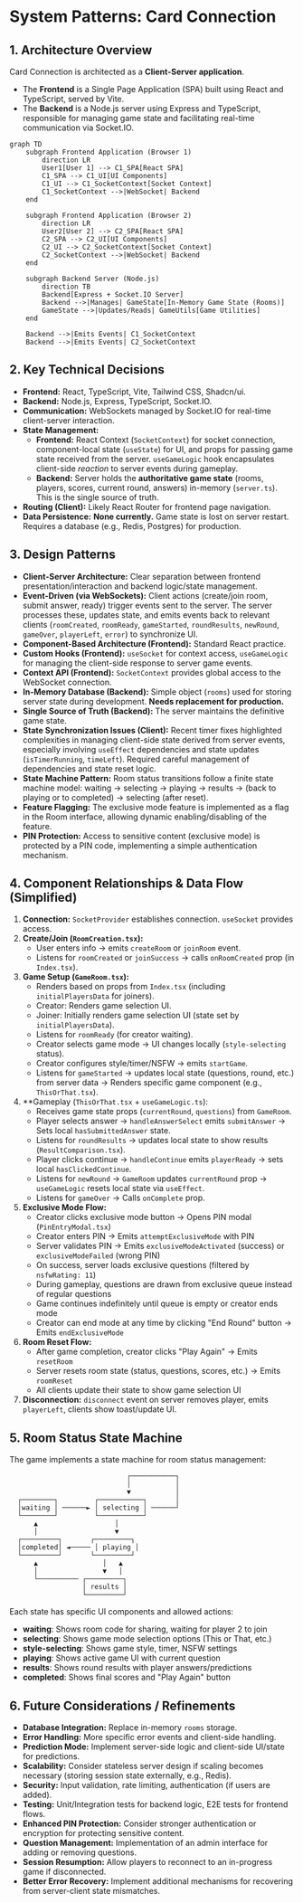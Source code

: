 # System Patterns: Card Connection

## 1. Architecture Overview

Card Connection is architected as a **Client-Server application**. 

- The **Frontend** is a Single Page Application (SPA) built using React and TypeScript, served by Vite.
- The **Backend** is a Node.js server using Express and TypeScript, responsible for managing game state and facilitating real-time communication via Socket.IO.

```mermaid
graph TD
    subgraph Frontend Application (Browser 1)
        direction LR
        User1[User 1] --> C1_SPA[React SPA]
        C1_SPA --> C1_UI[UI Components]
        C1_UI --> C1_SocketContext[Socket Context]
        C1_SocketContext -->|WebSocket| Backend
    end

    subgraph Frontend Application (Browser 2)
        direction LR
        User2[User 2] --> C2_SPA[React SPA]
        C2_SPA --> C2_UI[UI Components]
        C2_UI --> C2_SocketContext[Socket Context]
        C2_SocketContext -->|WebSocket| Backend
    end
    
    subgraph Backend Server (Node.js)
        direction TB
        Backend[Express + Socket.IO Server]
        Backend -->|Manages| GameState[In-Memory Game State (Rooms)]
        GameState -->|Updates/Reads| GameUtils[Game Utilities]
    end

    Backend -->|Emits Events| C1_SocketContext
    Backend -->|Emits Events| C2_SocketContext

```

## 2. Key Technical Decisions

- **Frontend:** React, TypeScript, Vite, Tailwind CSS, Shadcn/ui.
- **Backend:** Node.js, Express, TypeScript, Socket.IO.
- **Communication:** WebSockets managed by Socket.IO for real-time client-server interaction.
- **State Management:** 
    - **Frontend:** React Context (`SocketContext`) for socket connection, component-local state (`useState`) for UI, and props for passing game state received from the server. `useGameLogic` hook encapsulates client-side *reaction* to server events during gameplay.
    - **Backend:** Server holds the **authoritative game state** (rooms, players, scores, current round, answers) in-memory (`server.ts`). This is the single source of truth.
- **Routing (Client):** Likely React Router for frontend page navigation.
- **Data Persistence:** **None currently.** Game state is lost on server restart. Requires a database (e.g., Redis, Postgres) for production.

## 3. Design Patterns

- **Client-Server Architecture:** Clear separation between frontend presentation/interaction and backend logic/state management.
- **Event-Driven (via WebSockets):** Client actions (create/join room, submit answer, ready) trigger events sent to the server. The server processes these, updates state, and emits events back to relevant clients (`roomCreated`, `roomReady`, `gameStarted`, `roundResults`, `newRound`, `gameOver`, `playerLeft`, `error`) to synchronize UI.
- **Component-Based Architecture (Frontend):** Standard React practice.
- **Custom Hooks (Frontend):** `useSocket` for context access, `useGameLogic` for managing the client-side response to server game events.
- **Context API (Frontend):** `SocketContext` provides global access to the WebSocket connection.
- **In-Memory Database (Backend):** Simple object (`rooms`) used for storing server state during development. **Needs replacement for production.**
- **Single Source of Truth (Backend):** The server maintains the definitive game state.
- **State Synchronization Issues (Client):** Recent timer fixes highlighted complexities in managing client-side state derived from server events, especially involving `useEffect` dependencies and state updates (`isTimerRunning`, `timeLeft`). Required careful management of dependencies and state reset logic.
- **State Machine Pattern:** Room status transitions follow a finite state machine model: waiting → selecting → playing → results → (back to playing or to completed) → selecting (after reset).
- **Feature Flagging:** The exclusive mode feature is implemented as a flag in the Room interface, allowing dynamic enabling/disabling of the feature.
- **PIN Protection:** Access to sensitive content (exclusive mode) is protected by a PIN code, implementing a simple authentication mechanism.

## 4. Component Relationships & Data Flow (Simplified)

1.  **Connection:** `SocketProvider` establishes connection. `useSocket` provides access.
2.  **Create/Join (`RoomCreation.tsx`):** 
    - User enters info -> emits `createRoom` or `joinRoom` event.
    - Listens for `roomCreated` or `joinSuccess` -> calls `onRoomCreated` prop (in `Index.tsx`).
3.  **Game Setup (`GameRoom.tsx`):**
    - Renders based on props from `Index.tsx` (including `initialPlayersData` for joiners).
    - Creator: Renders game selection UI.
    - Joiner: Initially renders game selection UI (state set by `initialPlayersData`).
    - Listens for `roomReady` (for creator waiting).
    - Creator selects game mode -> UI changes locally (`style-selecting` status).
    - Creator configures style/timer/NSFW -> emits `startGame`.
    - Listens for `gameStarted` -> updates local state (questions, round, etc.) from server data -> Renders specific game component (e.g., `ThisOrThat.tsx`).
4.  **Gameplay (`ThisOrThat.tsx` + `useGameLogic.ts`):
    - Receives game state props (`currentRound`, `questions`) from `GameRoom`.
    - Player selects answer -> `handleAnswerSelect` emits `submitAnswer` -> Sets local `hasSubmittedAnswer` state.
    - Listens for `roundResults` -> updates local state to show results (`ResultComparison.tsx`).
    - Player clicks continue -> `handleContinue` emits `playerReady` -> sets local `hasClickedContinue`.
    - Listens for `newRound` -> `GameRoom` updates `currentRound` prop -> `useGameLogic` resets local state via `useEffect`.
    - Listens for `gameOver` -> Calls `onComplete` prop.
5.  **Exclusive Mode Flow:**
    - Creator clicks exclusive mode button -> Opens PIN modal (`PinEntryModal.tsx`)
    - Creator enters PIN -> Emits `attemptExclusiveMode` with PIN
    - Server validates PIN -> Emits `exclusiveModeActivated` (success) or `exclusiveModeFailed` (wrong PIN)
    - On success, server loads exclusive questions (filtered by `nsfwRating: 11`)
    - During gameplay, questions are drawn from exclusive queue instead of regular questions
    - Game continues indefinitely until queue is empty or creator ends mode
    - Creator can end mode at any time by clicking "End Round" button -> Emits `endExclusiveMode`
6.  **Room Reset Flow:**
    - After game completion, creator clicks "Play Again" -> Emits `resetRoom`
    - Server resets room state (status, questions, scores, etc.) -> Emits `roomReset`
    - All clients update their state to show game selection UI
7.  **Disconnection:** `disconnect` event on server removes player, emits `playerLeft`, clients show toast/update UI.

## 5. Room Status State Machine

The game implements a state machine for room status management:

```
                             ┌───────────┐
                             │           │
                             ▼           │
  ┌────────┐         ┌───────────┐       │
  │waiting │ ──────► │ selecting │ ──────┘
  └────────┘         └───────────┘
      ▲                   │
      │                   ▼
  ┌─────────┐       ┌─────────┐
  │completed│ ◄───── │ playing │
  └─────────┘       └─────────┘
      ▲                │   ▲
      │                ▼   │
      └────────── ┌─────────┐
                  │ results │
                  └─────────┘
```

Each state has specific UI components and allowed actions:
- **waiting**: Shows room code for sharing, waiting for player 2 to join
- **selecting**: Shows game mode selection options (This or That, etc.)
- **style-selecting**: Shows game style, timer, NSFW settings 
- **playing**: Shows active game UI with current question
- **results**: Shows round results with player answers/predictions
- **completed**: Shows final scores and "Play Again" button

## 6. Future Considerations / Refinements

- **Database Integration:** Replace in-memory `rooms` storage.
- **Error Handling:** More specific error events and client-side handling.
- **Prediction Mode:** Implement server-side logic and client-side UI/state for predictions.
- **Scalability:** Consider stateless server design if scaling becomes necessary (storing session state externally, e.g., Redis).
- **Security:** Input validation, rate limiting, authentication (if users are added).
- **Testing:** Unit/Integration tests for backend logic, E2E tests for frontend flows.
- **Enhanced PIN Protection:** Consider stronger authentication or encryption for protecting sensitive content.
- **Question Management:** Implementation of an admin interface for adding or removing questions.
- **Session Resumption:** Allow players to reconnect to an in-progress game if disconnected.
- **Better Error Recovery:** Implement additional mechanisms for recovering from server-client state mismatches.

